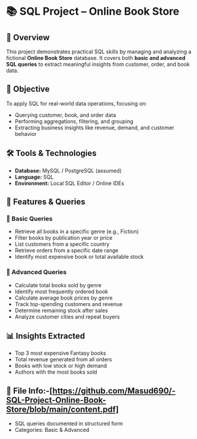 # 📚 SQL Project – Online Book Store

## 🧾 Overview

This project demonstrates practical SQL skills by managing and analyzing a fictional **Online Book Store** database. It covers both **basic and advanced SQL queries** to extract meaningful insights from customer, order, and book data.

## 🎯 Objective

To apply SQL for real-world data operations, focusing on:
- Querying customer, book, and order data
- Performing aggregations, filtering, and grouping
- Extracting business insights like revenue, demand, and customer behavior

## 🛠️ Tools & Technologies

- **Database:** MySQL / PostgreSQL (assumed)
- **Language:** SQL
- **Environment:** Local SQL Editor / Online IDEs

## 📌 Features & Queries

### 🔹 Basic Queries
- Retrieve all books in a specific genre (e.g., Fiction)
- Filter books by publication year or price
- List customers from a specific country
- Retrieve orders from a specific date range
- Identify most expensive book or total available stock

### 🔹 Advanced Queries
- Calculate total books sold by genre
- Identify most frequently ordered book
- Calculate average book prices by genre
- Track top-spending customers and revenue
- Determine remaining stock after sales
- Analyze customer cities and repeat buyers

## 📊 Insights Extracted
- Top 3 most expensive Fantasy books
- Total revenue generated from all orders
- Books with low stock or high demand
- Authors with the most books sold

## 📁 File Info:-[https://github.com/Masud690/-SQL-Project-Online-Book-Store/blob/main/content.pdf]

- SQL queries documented in structured form
- Categories: Basic & Advanced 


